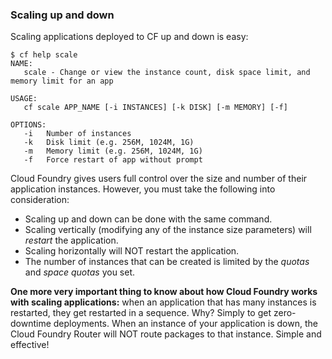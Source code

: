 ### Scaling up and down

Scaling applications deployed to CF up and down is easy:

```
$ cf help scale
NAME:
   scale - Change or view the instance count, disk space limit, and memory limit for an app

USAGE:
   cf scale APP_NAME [-i INSTANCES] [-k DISK] [-m MEMORY] [-f]

OPTIONS:
   -i   Number of instances
   -k   Disk limit (e.g. 256M, 1024M, 1G)
   -m   Memory limit (e.g. 256M, 1024M, 1G)
   -f   Force restart of app without prompt
```

Cloud Foundry gives users full control over the size and number of their application instances. However, you must take the following into consideration:

* Scaling up and down can be done with the same command.
* Scaling vertically (modifying any of the instance size parameters) will *restart* the application.
* Scaling horizontally will NOT restart the application.
* The number of instances that can be created is limited by the *quotas* and *space quotas* you set.

**One more very important thing to know about how Cloud Foundry works with scaling applications:** when an application that has many instances is restarted, they get restarted in a sequence. Why? Simply to get zero-downtime deployments. When an instance of your application is down, the Cloud Foundry Router will NOT route packages to that instance. Simple and effective!
